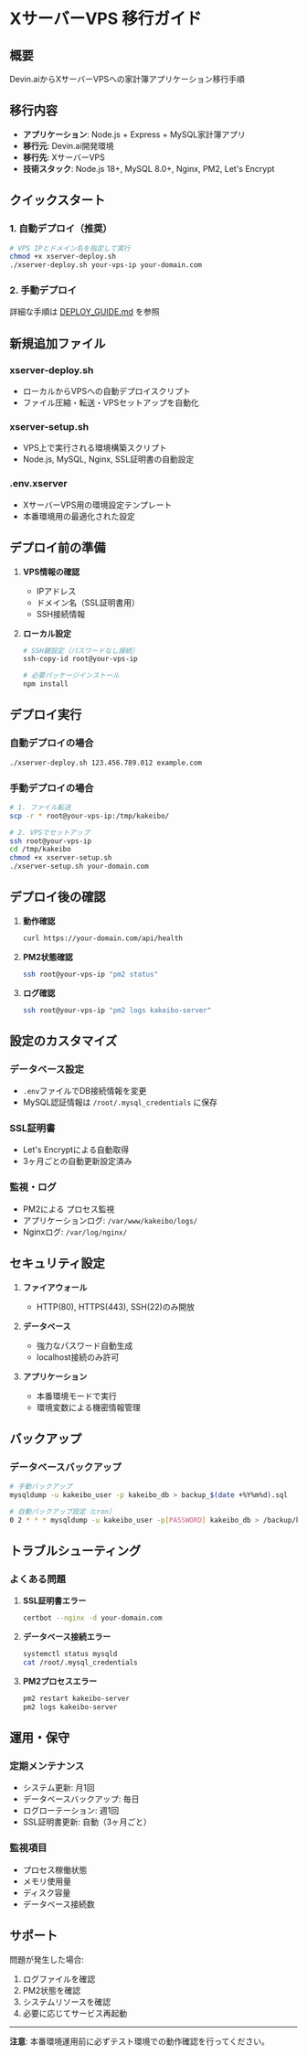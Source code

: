 # XサーバーVPS 移行ガイド

## 概要
Devin.aiからXサーバーVPSへの家計簿アプリケーション移行手順

## 移行内容
- **アプリケーション**: Node.js + Express + MySQL家計簿アプリ
- **移行元**: Devin.ai開発環境
- **移行先**: XサーバーVPS
- **技術スタック**: Node.js 18+, MySQL 8.0+, Nginx, PM2, Let's Encrypt

## クイックスタート

### 1. 自動デプロイ（推奨）
```bash
# VPS IPとドメイン名を指定して実行
chmod +x xserver-deploy.sh
./xserver-deploy.sh your-vps-ip your-domain.com
```

### 2. 手動デプロイ
詳細な手順は [DEPLOY_GUIDE.md](./DEPLOY_GUIDE.md) を参照

## 新規追加ファイル

### xserver-deploy.sh
- ローカルからVPSへの自動デプロイスクリプト
- ファイル圧縮・転送・VPSセットアップを自動化

### xserver-setup.sh
- VPS上で実行される環境構築スクリプト
- Node.js, MySQL, Nginx, SSL証明書の自動設定

### .env.xserver
- XサーバーVPS用の環境設定テンプレート
- 本番環境用の最適化された設定

## デプロイ前の準備

1. **VPS情報の確認**
   - IPアドレス
   - ドメイン名（SSL証明書用）
   - SSH接続情報

2. **ローカル設定**
   ```bash
   # SSH鍵設定（パスワードなし接続）
   ssh-copy-id root@your-vps-ip

   # 必要パッケージインストール
   npm install
   ```

## デプロイ実行

### 自動デプロイの場合
```bash
./xserver-deploy.sh 123.456.789.012 example.com
```

### 手動デプロイの場合
```bash
# 1. ファイル転送
scp -r * root@your-vps-ip:/tmp/kakeibo/

# 2. VPSでセットアップ
ssh root@your-vps-ip
cd /tmp/kakeibo
chmod +x xserver-setup.sh
./xserver-setup.sh your-domain.com
```

## デプロイ後の確認

1. **動作確認**
   ```bash
   curl https://your-domain.com/api/health
   ```

2. **PM2状態確認**
   ```bash
   ssh root@your-vps-ip "pm2 status"
   ```

3. **ログ確認**
   ```bash
   ssh root@your-vps-ip "pm2 logs kakeibo-server"
   ```

## 設定のカスタマイズ

### データベース設定
- `.env`ファイルでDB接続情報を変更
- MySQL認証情報は `/root/.mysql_credentials` に保存

### SSL証明書
- Let's Encryptによる自動取得
- 3ヶ月ごとの自動更新設定済み

### 監視・ログ
- PM2による プロセス監視
- アプリケーションログ: `/var/www/kakeibo/logs/`
- Nginxログ: `/var/log/nginx/`

## セキュリティ設定

1. **ファイアウォール**
   - HTTP(80), HTTPS(443), SSH(22)のみ開放

2. **データベース**
   - 強力なパスワード自動生成
   - localhost接続のみ許可

3. **アプリケーション**
   - 本番環境モードで実行
   - 環境変数による機密情報管理

## バックアップ

### データベースバックアップ
```bash
# 手動バックアップ
mysqldump -u kakeibo_user -p kakeibo_db > backup_$(date +%Y%m%d).sql

# 自動バックアップ設定（cron）
0 2 * * * mysqldump -u kakeibo_user -p[PASSWORD] kakeibo_db > /backup/kakeibo_$(date +\%Y\%m\%d).sql
```

## トラブルシューティング

### よくある問題

1. **SSL証明書エラー**
   ```bash
   certbot --nginx -d your-domain.com
   ```

2. **データベース接続エラー**
   ```bash
   systemctl status mysqld
   cat /root/.mysql_credentials
   ```

3. **PM2プロセスエラー**
   ```bash
   pm2 restart kakeibo-server
   pm2 logs kakeibo-server
   ```

## 運用・保守

### 定期メンテナンス
- システム更新: 月1回
- データベースバックアップ: 毎日
- ログローテーション: 週1回
- SSL証明書更新: 自動（3ヶ月ごと）

### 監視項目
- プロセス稼働状態
- メモリ使用量
- ディスク容量
- データベース接続数

## サポート

問題が発生した場合:
1. ログファイルを確認
2. PM2状態を確認
3. システムリソースを確認
4. 必要に応じてサービス再起動

---

**注意**: 本番環境運用前に必ずテスト環境での動作確認を行ってください。